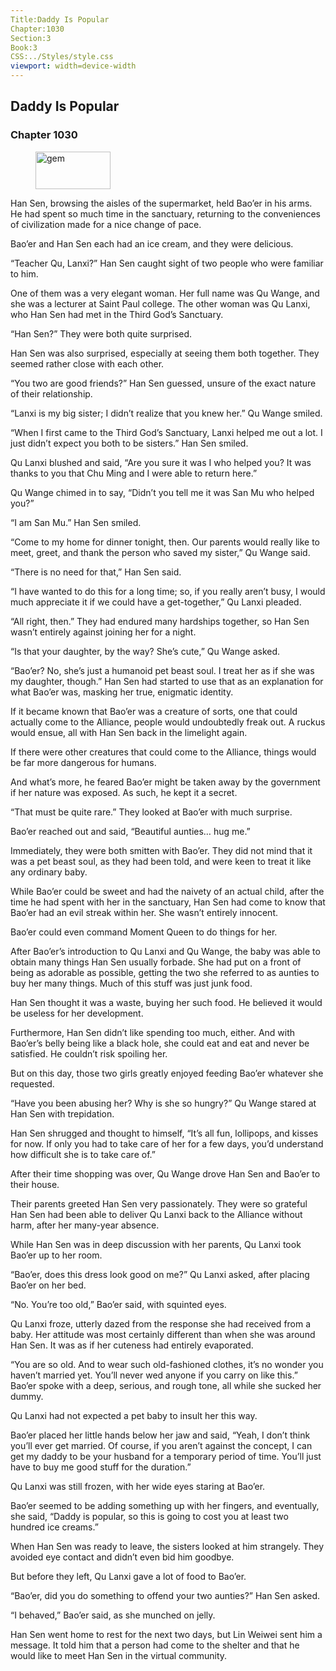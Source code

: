 ```yaml
---
Title:Daddy Is Popular 
Chapter:1030 
Section:3 
Book:3 
CSS:../Styles/style.css 
viewport: width=device-width
---
```

  
## Daddy Is Popular
### Chapter 1030
  
<figure>
	<img src="../Images/gem.gif" alt="gem" id="gem" width="120" height="60" />
</figure>
  

  
Han Sen, browsing the aisles of the supermarket, held Bao’er in his arms. He had spent so much time in the sanctuary, returning to the conveniences of civilization made for a nice change of pace.

Bao’er and Han Sen each had an ice cream, and they were delicious.

“Teacher Qu, Lanxi?” Han Sen caught sight of two people who were familiar to him.

One of them was a very elegant woman. Her full name was Qu Wange, and she was a lecturer at Saint Paul college. The other woman was Qu Lanxi, who Han Sen had met in the Third God’s Sanctuary.

“Han Sen?” They were both quite surprised.

Han Sen was also surprised, especially at seeing them both together. They seemed rather close with each other.

“You two are good friends?” Han Sen guessed, unsure of the exact nature of their relationship.

“Lanxi is my big sister; I didn’t realize that you knew her.” Qu Wange smiled.

“When I first came to the Third God’s Sanctuary, Lanxi helped me out a lot. I just didn’t expect you both to be sisters.” Han Sen smiled.

Qu Lanxi blushed and said, “Are you sure it was I who helped you? It was thanks to you that Chu Ming and I were able to return here.”

Qu Wange chimed in to say, “Didn’t you tell me it was San Mu who helped you?”

“I am San Mu.” Han Sen smiled.

“Come to my home for dinner tonight, then. Our parents would really like to meet, greet, and thank the person who saved my sister,” Qu Wange said.

“There is no need for that,” Han Sen said.

“I have wanted to do this for a long time; so, if you really aren’t busy, I would much appreciate it if we could have a get-together,” Qu Lanxi pleaded.

“All right, then.” They had endured many hardships together, so Han Sen wasn’t entirely against joining her for a night.

“Is that your daughter, by the way? She’s cute,” Qu Wange asked.

“Bao’er? No, she’s just a humanoid pet beast soul. I treat her as if she was my daughter, though.” Han Sen had started to use that as an explanation for what Bao’er was, masking her true, enigmatic identity.

If it became known that Bao’er was a creature of sorts, one that could actually come to the Alliance, people would undoubtedly freak out. A ruckus would ensue, all with Han Sen back in the limelight again.

If there were other creatures that could come to the Alliance, things would be far more dangerous for humans.

And what’s more, he feared Bao’er might be taken away by the government if her nature was exposed. As such, he kept it a secret.

“That must be quite rare.” They looked at Bao’er with much surprise.

Bao’er reached out and said, “Beautiful aunties… hug me.”

Immediately, they were both smitten with Bao’er. They did not mind that it was a pet beast soul, as they had been told, and were keen to treat it like any ordinary baby.

While Bao’er could be sweet and had the naivety of an actual child, after the time he had spent with her in the sanctuary, Han Sen had come to know that Bao’er had an evil streak within her. She wasn’t entirely innocent.

Bao’er could even command Moment Queen to do things for her.

After Bao’er’s introduction to Qu Lanxi and Qu Wange, the baby was able to obtain many things Han Sen usually forbade. She had put on a front of being as adorable as possible, getting the two she referred to as aunties to buy her many things. Much of this stuff was just junk food.

Han Sen thought it was a waste, buying her such food. He believed it would be useless for her development.

Furthermore, Han Sen didn’t like spending too much, either. And with Bao’er’s belly being like a black hole, she could eat and eat and never be satisfied. He couldn’t risk spoiling her.

But on this day, those two girls greatly enjoyed feeding Bao’er whatever she requested.

“Have you been abusing her? Why is she so hungry?” Qu Wange stared at Han Sen with trepidation.

Han Sen shrugged and thought to himself, “It’s all fun, lollipops, and kisses for now. If only you had to take care of her for a few days, you’d understand how difficult she is to take care of.”

After their time shopping was over, Qu Wange drove Han Sen and Bao’er to their house.

Their parents greeted Han Sen very passionately. They were so grateful Han Sen had been able to deliver Qu Lanxi back to the Alliance without harm, after her many-year absence.

While Han Sen was in deep discussion with her parents, Qu Lanxi took Bao’er up to her room.

“Bao’er, does this dress look good on me?” Qu Lanxi asked, after placing Bao’er on her bed.

“No. You’re too old,” Bao’er said, with squinted eyes.

Qu Lanxi froze, utterly dazed from the response she had received from a baby. Her attitude was most certainly different than when she was around Han Sen. It was as if her cuteness had entirely evaporated.

“You are so old. And to wear such old-fashioned clothes, it’s no wonder you haven’t married yet. You’ll never wed anyone if you carry on like this.” Bao’er spoke with a deep, serious, and rough tone, all while she sucked her dummy.

Qu Lanxi had not expected a pet baby to insult her this way.

Bao’er placed her little hands below her jaw and said, “Yeah, I don’t think you’ll ever get married. Of course, if you aren’t against the concept, I can get my daddy to be your husband for a temporary period of time. You’ll just have to buy me good stuff for the duration.”

Qu Lanxi was still frozen, with her wide eyes staring at Bao’er.

Bao’er seemed to be adding something up with her fingers, and eventually, she said, “Daddy is popular, so this is going to cost you at least two hundred ice creams.”

When Han Sen was ready to leave, the sisters looked at him strangely. They avoided eye contact and didn’t even bid him goodbye.

But before they left, Qu Lanxi gave a lot of food to Bao’er.

“Bao’er, did you do something to offend your two aunties?” Han Sen asked.

“I behaved,” Bao’er said, as she munched on jelly.

Han Sen went home to rest for the next two days, but Lin Weiwei sent him a message. It told him that a person had come to the shelter and that he would like to meet Han Sen in the virtual community.